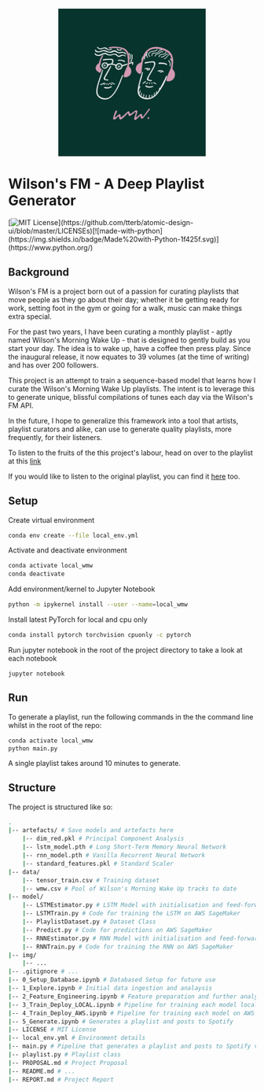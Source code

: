 <p align="center"><img align="center" src="img/wilsons_fm.jpg" data-canonical-src="img/wilsons_fm.jpg" width="300" height="300" /></p>



# Wilson's FM - A Deep Playlist Generator

[![MIT License](https://img.shields.io/apm/l/atomic-design-ui.svg?)](https://github.com/tterb/atomic-design-ui/blob/master/LICENSEs)[![made-with-python](https://img.shields.io/badge/Made%20with-Python-1f425f.svg)](https://www.python.org/) 

## Background

Wilson's FM is a project born out of a passion for curating playlists that move people as they go about their day; whether it be getting ready for work, setting foot in the gym or going for a walk, music can make things extra special.  

For the past two years, I have been curating a monthly playlist - aptly named Wilson's Morning Wake Up - that is designed to gently build as you start your day. The idea is to wake up, have a coffee then press play. Since the inaugural release, it now equates to 39 volumes (at the time of writing) and has over 200 followers.

This project is an attempt to train a sequence-based model that learns how I curate the Wilson's Morning Wake Up playlists. The intent is to leverage this to generate unique, blissful compilations of tunes each day via the Wilson's FM API.

In the future, I hope to generalize this framework into a tool that artists, playlist curators and alike, can use to generate quality playlists, more frequently, for their listeners.

To listen to the fruits of the this project's labour, head on over to the playlist at this [link](https://open.spotify.com/playlist/7x1MY3AW3YCaHoicpiacGv?si=z5uRN003SN2fd1C7lyXBqw)

If you would like to listen to the original playlist, you can find it [here](https://open.spotify.com/playlist/2cczJrvEvS5j5oO5tf7ooP?si=lpxcB8a6TZqV6f_GLto8gw) too.

## Setup

Create virtual environment

```bash
conda env create --file local_env.yml
```

Activate and deactivate environment

```bash
conda activate local_wmw
conda deactivate
```

Add environment/kernel to Jupyter Notebook

```bash
python -m ipykernel install --user --name=local_wmw
```

Install latest PyTorch for local and cpu only

```bash
conda install pytorch torchvision cpuonly -c pytorch
```

Run jupyter notebook in the root of the project directory to take a look at each notebook

```
jupyter notebook
```

## Run

To generate a playlist, run the following commands in the the command line whilst in the root of the repo:

```
conda activate local_wmw
python main.py
```

A single playlist takes around 10 minutes to generate.

## Structure

The project is structured like so:

```bash
.
|-- artefacts/ # Save models and artefacts here
	|-- dim_red.pkl # Principal Component Analysis
	|-- lstm_model.pth # Long Short-Term Memory Neural Network
	|-- rnn_model.pth # Vanilla Recurrent Neural Network
	|-- standard_features.pkl # Standard Scaler
|-- data/
    |-- tensor_train.csv # Training dataset
    |-- wmw.csv # Pool of Wilson's Morning Wake Up tracks to date
|-- model/
    |-- LSTMEstimator.py # LSTM Model with initialisation and feed-forward
    |-- LSTMTrain.py # Code for training the LSTM on AWS SageMaker
    |-- PlaylistDataset.py # Dataset Class
    |-- Predict.py # Code for predictions on AWS SageMaker
    |-- RNNEstimator.py # RNN Model with initialisation and feed-forward
    |-- RNNTrain.py # Code for training the RNN on AWS SageMaker
|-- img/
    |-- ...
|-- .gitignore # ...
|-- 0_Setup_Database.ipynb # Databased Setup for future use
|-- 1_Explore.ipynb # Initial data ingestion and analaysis
|-- 2_Feature_Engineering.ipynb # Feature preparation and further analysis
|-- 3_Train_Deploy_LOCAL.ipynb # Pipeline for training each model locally
|-- 4_Train_Deploy_AWS.ipynb # Pipeline for training each model on AWS SageMaker
|-- 5_Generate.ipynb # Generates a playlist and posts to Spotify
|-- LICENSE # MIT License
|-- local_env.yml # Environment details
|-- main.py # Pipeline that generates a playlist and posts to Spotify via CLI
|-- playlist.py # Playlist class
|-- PROPOSAL.md # Project Proposal
|-- README.md # ...
|-- REPORT.md # Project Report
```

